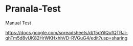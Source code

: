 # Pranala-Test

Manual Test

https://docs.google.com/spreadsheets/d/15oYilQufQTRJi-qhTm5d8vUK82HrWKHxhhVD-RVGuG4/edit?usp=sharing
